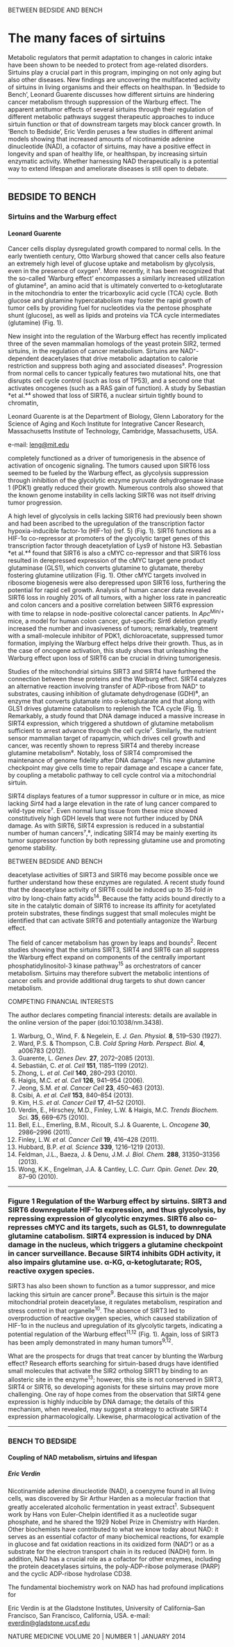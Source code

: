 
BETWEEN BEDSIDE AND BENCH

# The many faces of sirtuins

Metabolic regulators that permit adaptation to changes in caloric intake have been shown to be needed to protect from age-related disorders. Sirtuins play a crucial part in this program, impinging on not only aging but also other diseases. New findings are uncovering the multifaceted activity of sirtuins in living organisms and their effects on healthspan. In ‘Bedside to Bench’, Leonard Guarente discusses how different sirtuins are hindering cancer metabolism through suppression of the Warburg effect. The apparent antitumor effects of several sirtuins through their regulation of different metabolic pathways suggest therapeutic approaches to induce sirtuin function or that of downstream targets may block cancer growth. In ‘Bench to Bedside’, Eric Verdin peruses a few studies in different animal models showing that increased amounts of nicotinamide adenine dinucleotide (NAD), a cofactor of sirtuins, may have a positive effect in longevity and span of healthy life, or healthspan, by increasing sirtuin enzymatic activity. Whether harnessing NAD therapeutically is a potential way to extend lifespan and ameliorate diseases is still open to debate.

---

## BEDSIDE TO BENCH

### Sirtuins and the Warburg effect

#### Leonard Guarente

Cancer cells display dysregulated growth compared to normal cells. In the early twentieth century, Otto Warburg showed that cancer cells also feature an extremely high level of glucose uptake and metabolism by glycolysis, even in the presence of oxygen¹. More recently, it has been recognized that the so-called ‘Warburg effect’ encompasses a similarly increased utilization of glutamine², an amino acid that is ultimately converted to α-ketoglutarate in the mitochondria to enter the tricarboxylic acid cycle (TCA) cycle. Both glucose and glutamine hypercatabolism may foster the rapid growth of tumor cells by providing fuel for nucleotides via the pentose phosphate shunt (glucose), as well as lipids and proteins via TCA cycle intermediates (glutamine) (Fig. 1).

New insight into the regulation of the Warburg effect has recently implicated three of the seven mammalian homologs of the yeast protein SIR2, termed sirtuins, in the regulation of cancer metabolism. Sirtuins are NAD⁺-dependent deacetylases that drive metabolic adaptation to calorie restriction and suppress both aging and associated diseases³. Progression from normal cells to cancer typically features two mutational hits, one that disrupts cell cycle control (such as loss of TP53), and a second one that activates oncogenes (such as a RAS gain of function). A study by Sebastian *et al.*⁴ showed that loss of SIRT6, a nuclear sirtuin tightly bound to chromatin,

Leonard Guarente is at the Department of Biology, Glenn Laboratory for the Science of Aging and Koch Institute for Integrative Cancer Research, Massachusetts Institute of Technology, Cambridge, Massachusetts, USA.

e-mail: leng@mit.edu

completely functioned as a driver of tumorigenesis in the absence of activation of oncogenic signaling. The tumors caused upon SIRT6 loss seemed to be fueled by the Warburg effect, as glycolysis suppression through inhibition of the glycolytic enzyme pyruvate dehydrogenase kinase 1 (PDK1) greatly reduced their growth. Numerous controls also showed that the known genome instability in cells lacking SIRT6 was not itself driving tumor progression.

A high level of glycolysis in cells lacking SIRT6 had previously been shown and had been ascribed to the upregulation of the transcription factor hypoxia-inducible factor-1α (HIF-1α) (ref. 5) (Fig. 1). SIRT6 functions as a HIF-1α co-repressor at promoters of the glycolytic target genes of this transcription factor through deacetylation of Lys9 of histone H3. Sebastian *et al.*⁴ found that SIRT6 is also a cMYC co-repressor and that SIRT6 loss resulted in derepressed expression of the cMYC target gene product glutaminase (GLS1), which converts glutamine to glutamate, thereby fostering glutamine utilization (Fig. 1). Other cMYC targets involved in ribosome biogenesis were also derepressed upon SIRT6 loss, furthering the potential for rapid cell growth. Analysis of human cancer data revealed SIRT6 loss in roughly 20% of all tumors, with a higher loss rate in pancreatic and colon cancers and a positive correlation between SIRT6 expression with time to relapse in node-positive colorectal cancer patients. In *Apc*<sup>Min/+</sup> mice, a model for human colon cancer, gut-specific *Sirt6* deletion greatly increased the number and invasiveness of tumors; remarkably, treatment with a small-molecule inhibitor of PDK1, dichloroacetate, suppressed tumor formation, implying the Warburg effect helps drive their growth. Thus, as in the case of oncogene activation, this study shows that unleashing the Warburg effect upon loss of SIRT6 can be crucial in driving tumorigenesis.

Studies of the mitochondrial sirtuins SIRT3 and SIRT4 have furthered the connection between these proteins and the Warburg effect. SIRT4 catalyzes an alternative reaction involving transfer of ADP-ribose from NAD⁺ to substrates, causing inhibition of glutamate dehydrogenase (GDH)⁶, an enzyme that converts glutamate into α-ketoglutarate and that along with GLS1 drives glutamine catabolism to replenish the TCA cycle (Fig. 1). Remarkably, a study found that DNA damage induced a massive increase in SIRT4 expression, which triggered a shutdown of glutamine metabolism sufficient to arrest advance through the cell cycle⁷. Similarly, the nutrient sensor mammalian target of rapamycin, which drives cell growth and cancer, was recently shown to repress SIRT4 and thereby increase glutamine metabolism⁸. Notably, loss of SIRT4 compromised the maintenance of genome fidelity after DNA damage⁷. This new glutamine checkpoint may give cells time to repair damage and escape a cancer fate, by coupling a metabolic pathway to cell cycle control via a mitochondrial sirtuin.

SIRT4 displays features of a tumor suppressor in culture or in mice, as mice lacking *Sirt4* had a large elevation in the rate of lung cancer compared to wild-type mice⁷. Even normal lung tissue from these mice showed constitutively high GDH levels that were not further induced by DNA damage. As with SIRT6, SIRT4 expression is reduced in a substantial number of human cancers⁷,⁸, indicating SIRT4 may be mainly exerting its tumor suppressor function by both repressing glutamine use and promoting genome stability.

BETWEEN BEDSIDE AND BENCH

deacetylase activities of SIRT3 and SIRT6 may become possible once we further understand how these enzymes are regulated. A recent study found that the deacetylase activity of SIRT6 could be induced up to 35-fold *in vitro* by long-chain fatty acids<sup>14</sup>. Because the fatty acids bound directly to a site in the catalytic domain of SIRT6 to increase its affinity for acetylated protein substrates, these findings suggest that small molecules might be identified that can activate SIRT6 and potentially antagonize the Warburg effect.

The field of cancer metabolism has grown by leaps and bounds<sup>2</sup>. Recent studies showing that the sirtuins SIRT3, SIRT4 and SIRT6 can all suppress the Warburg effect expand on components of the centrally important phosphatidylinositol-3 kinase pathway<sup>15</sup> as orchestrators of cancer metabolism. Sirtuins may therefore subvert the metabolic intentions of cancer cells and provide additional drug targets to shut down cancer metabolism.

COMPETING FINANCIAL INTERESTS

The author declares competing financial interests: details are available in the online version of the paper (doi:10.1038/nm.3438).

1. Warburg, O., Wind, F. & Negelein, E. *J. Gen. Physiol.* **8**, 519–530 (1927).
2. Ward, P.S. & Thompson, C.B. *Cold Spring Harb. Perspect. Biol.* **4**, a006783 (2012).
3. Guarente, L. *Genes Dev.* **27**, 2072–2085 (2013).
4. Sebastián, C. *et al.* *Cell* **151**, 1185–1199 (2012).
5. Zhong, L. *et al.* *Cell* **140**, 280–293 (2010).
6. Haigis, M.C. *et al.* *Cell* **126**, 941–954 (2006).
7. Jeong, S.M. *et al.* *Cancer Cell* **23**, 450–463 (2013).
8. Csibi, A. *et al.* *Cell* **153**, 840–854 (2013).
9. Kim, H.S. *et al.* *Cancer Cell* **17**, 41–52 (2010).
10. Verdin, E., Hirschey, M.D., Finley, L.W. & Haigis, M.C. *Trends Biochem. Sci.* **35**, 669–675 (2010).
11. Bell, E.L., Emerling, B.M., Ricoult, S.J. & Guarente, L. *Oncogene* **30**, 2986–2996 (2011).
12. Finley, L.W. *et al.* *Cancer Cell* **19**, 416–428 (2011).
13. Hubbard, B.P. *et al.* *Science* **339**, 1216–1219 (2013).
14. Feldman, J.L., Baeza, J. & Denu, J.M. *J. Biol. Chem.* **288**, 31350–31356 (2013).
15. Wong, K.K., Engelman, J.A. & Cantley, L.C. *Curr. Opin. Genet. Dev.* **20**, 87–90 (2010).

---

### Figure 1 Regulation of the Warburg effect by sirtuins. SIRT3 and SIRT6 downregulate HIF-1α expression, and thus glycolysis, by repressing expression of glycolytic enzymes. SIRT6 also co-represses cMYC and its targets, such as GLS1, to downregulate glutamine catabolism. SIRT4 expression is induced by DNA damage in the nucleus, which triggers a glutamine checkpoint in cancer surveillance. Because SIRT4 inhibits GDH activity, it also impairs glutamine use. α-KG, α-ketoglutarate; ROS, reactive oxygen species.

SIRT3 has also been shown to function as a tumor suppressor, and mice lacking this sirtuin are cancer prone<sup>9</sup>. Because this sirtuin is the major mitochondrial protein deacetylase, it regulates metabolism, respiration and stress control in that organelle<sup>10</sup>. The absence of SIRT3 led to overproduction of reactive oxygen species, which caused stabilization of HIF-1α in the nucleus and upregulation of its glycolytic targets, indicating a potential regulation of the Warburg effect<sup>11,12</sup> (Fig. 1). Again, loss of SIRT3 has been amply demonstrated in many human tumors<sup>9,12</sup>.

What are the prospects for drugs that treat cancer by blunting the Warburg effect? Research efforts searching for sirtuin-based drugs have identified small molecules that activate the SIR2 ortholog SIRT1 by binding to an allosteric site in the enzyme<sup>13</sup>; however, this site is not conserved in SIRT3, SIRT4 or SIRT6, so developing agonists for these sirtuins may prove more challenging. One ray of hope comes from the observation that SIRT4 gene expression is highly inducible by DNA damage; the details of this mechanism, when revealed, may suggest a strategy to activate SIRT4 expression pharmacologically. Likewise, pharmacological activation of the

---

### BENCH TO BEDSIDE

#### Coupling of NAD metabolism, sirtuins and lifespan

##### Eric Verdin

Nicotinamide adenine dinucleotide (NAD), a coenzyme found in all living cells, was discovered by Sir Arthur Harden as a molecular fraction that greatly accelerated alcoholic fermentation in yeast extract<sup>1</sup>. Subsequent work by Hans von Euler-Chelpin identified it as a nucleotide sugar phosphate, and he shared the 1929 Nobel Prize in Chemistry with Harden. Other biochemists have contributed to what we know today about NAD: it serves as an essential cofactor of many biochemical reactions, for example in glucose and fat oxidation reactions in its oxidized form (NAD⁺) or as a substrate for the electron transport chain in its reduced (NADH) form. In addition, NAD has a crucial role as a cofactor for other enzymes, including the protein deacetylases sirtuins, the poly-ADP-ribose polymerase (PARP) and the cyclic ADP-ribose hydrolase CD38.

The fundamental biochemistry work on NAD has had profound implications for

Eric Verdin is at the Gladstone Institutes, University of California–San Francisco, San Francisco, California, USA.
e-mail: everdin@gladstone.ucsf.edu

NATURE MEDICINE VOLUME 20 | NUMBER 1 | JANUARY 2014
